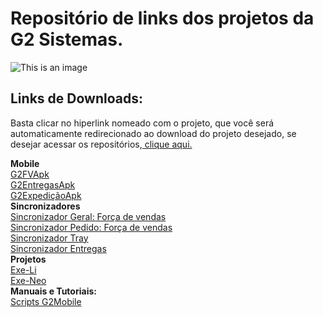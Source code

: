 # Repositório de links dos projetos da G2 Sistemas.
![This is an image](http://cloud47.p80.com.br:8080/g2mob/resources/img/g2-logo.png)

## Links de Downloads:<br/>
Basta clicar no hiperlink nomeado com o projeto, que você será automaticamente redirecionado ao download do projeto desejado, se desejar acessar os repositórios,<a href="https://github.com/G2SistemasGit?tab=repositories"> clique aqui.</a><br/>

**Mobile**<br/>
<a href="https://github.com/G2SistemasGit/G2FVApk/archive/refs/heads/main.zip">G2FVApk</a><br/>
<a href="https://github.com/G2SistemasGit/G2Entregas/archive/refs/heads/main.zip">G2EntregasApk</a><br/>
<a href="url">G2ExpediçãoApk</a><br/>
**Sincronizadores**<br/>
<a href="https://github.com/G2SistemasGit/Fv-SincGeral/archive/refs/heads/main.zip">Sincronizador Geral: Força de vendas</a><br/>
<a href="https://github.com/G2SistemasGit/Fv-SincPed/archive/refs/heads/main.zip">Sincronizador Pedido: Força de vendas</a><br/>
<a href="https://github.com/G2SistemasGit/TraySinc/archive/refs/heads/main.zip">Sincronizador Tray</a><br/>
<a href="https://github.com/G2SistemasGit/Sinc-Entregas/archive/refs/heads/main.zip">Sincronizador Entregas</a><br/>
**Projetos**<br/>
<a href="url">Exe-Li</a><br/>
<a href="url">Exe-Neo</a><br/>
**Manuais e Tutoriais:**<br/>
<a href="https://github.com/G2SistemasGit/ScriptsMobile">Scripts G2Mobile</a><br/>

